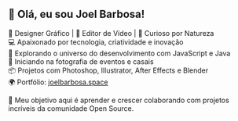 ## 👋 Olá, eu sou Joel Barbosa!

🎨 Designer Gráfico | 🎥 Editor de Vídeo | 🧠 Curioso por Natureza  
💻 Apaixonado por tecnologia, criatividade e inovação  
🧩 Explorando o universo do desenvolvimento com JavaScript e Java  
📸 Iniciando na fotografia de eventos e casais  
📦 Projetos com Photoshop, Illustrator, After Effects e Blender  
🌍 Portfólio: [joelbarbosa.space](https://joelbarbosa.space)

🎯 Meu objetivo aqui é aprender e crescer colaborando com projetos incríveis da comunidade Open Source.
